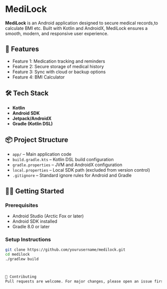 # MediLock

**MediLock** is an Android application designed to secure medical records,to calculate BMI etc. Built with Kotlin and AndroidX, MediLock ensures a smooth, modern, and responsive user experience.

## 🚀 Features

- Feature 1:  Medication tracking and reminders
- Feature 2:  Secure storage of medical history
- Feature 3:  Sync with cloud or backup options
- Feature 4:  BMI Calculator


## 🛠️ Tech Stack

- **Kotlin**
- **Android SDK**
- **Jetpack/AndroidX**
- **Gradle (Kotlin DSL)**

## 📦 Project Structure

- `app/` – Main application code
- `build.gradle.kts` – Kotlin DSL build configuration
- `gradle.properties` – JVM and AndroidX configuration
- `local.properties` – Local SDK path (excluded from version control)
- `.gitignore` – Standard ignore rules for Android and Gradle

## 🧑‍💻 Getting Started

### Prerequisites

- Android Studio (Arctic Fox or later)
- Android SDK installed
- Gradle 8.0 or later

### Setup Instructions

```bash
git clone https://github.com/yourusername/medilock.git
cd medilock
./gradlew build



🙌 Contributing
Pull requests are welcome. For major changes, please open an issue first to discuss what you would like to change.